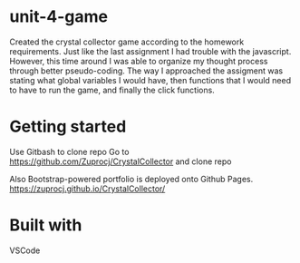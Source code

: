# unit-4-game

Created the crystal collector game according to the homework requirements.  Just like the last assignment I had trouble with the javascript.  However, this time around I was able to organize my thought process through better pseudo-coding.  The way I approached the assigment was stating what global variables I would have, then functions that I would need to have to run the game, and finally the click functions.

# Getting started
Use Gitbash to clone repo
Go to  https://github.com/Zuprocj/CrystalCollector and clone repo

Also Bootstrap-powered portfolio is deployed onto Github Pages.
https://zuprocj.github.io/CrystalCollector/

# Built with
VSCode
